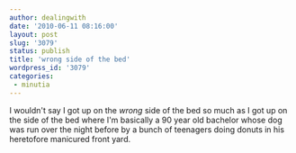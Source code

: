 ```yaml
---
author: dealingwith
date: '2010-06-11 08:16:00'
layout: post
slug: '3079'
status: publish
title: 'wrong side of the bed'
wordpress_id: '3079'
categories:
 - minutia
---
```


I wouldn't say I got up on the _wrong_ side of the bed so much as I got up on
the side of the bed where I'm basically a 90 year old bachelor whose dog was
run over the night before by a bunch of teenagers doing donuts in his
heretofore manicured front yard.
